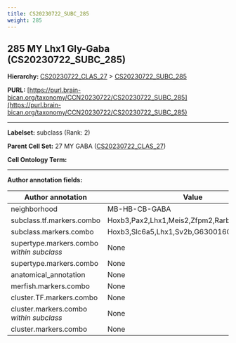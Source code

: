 ```yaml
---
title: CS20230722_SUBC_285
weight: 285
---
```

## 285 MY Lhx1 Gly-Gaba (CS20230722_SUBC_285)
<b>Hierarchy: </b>
[CS20230722_CLAS_27](../CS20230722_CLAS_27) >
[CS20230722_SUBC_285](../CS20230722_SUBC_285)

**PURL:** [https://purl.brain-bican.org/taxonomy/CCN20230722/CS20230722_SUBC_285](https://purl.brain-bican.org/taxonomy/CCN20230722/CS20230722_SUBC_285)

---


**Labelset:** subclass (Rank: 2)

**Parent Cell Set:** 27 MY GABA ([CS20230722_CLAS_27](../CS20230722_CLAS_27))



**Cell Ontology Term:** 

[MARKER GENES.]: #


---

[TRANSFERRED ANNOTATIONS.]: #


[AUTHOR ANNOTATION FIELDS.]: #


**Author annotation fields:**

| Author annotation | Value |
|-------------------|-------|
|neighborhood|MB-HB-CB-GABA|
|subclass.tf.markers.combo|Hoxb3,Pax2,Lhx1,Meis2,Zfpm2,Rarb,Zkscan16|
|subclass.markers.combo|Hoxb3,Slc6a5,Lhx1,Sv2b,G630016G05Rik,Arpp21|
|supertype.markers.combo _within subclass_|None|
|supertype.markers.combo|None|
|anatomical_annotation|None|
|merfish.markers.combo|None|
|cluster.TF.markers.combo|None|
|cluster.markers.combo _within subclass_|None|
|cluster.markers.combo|None|
